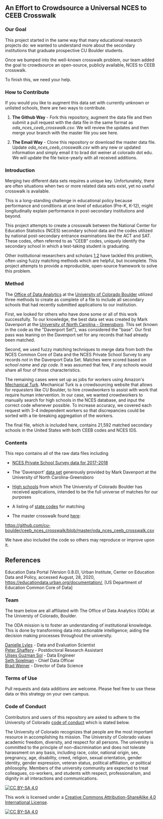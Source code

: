 ## An Effort to Crowdsource a Universal NCES to CEEB Crosswalk

### Our Goal

This project started in the same way that many educational research projects do: we wanted
to understand more about the secondary institutions that graduate prospective CU Boulder students. 

Once we bumped into the well-known crosswalk problem, our team added the goal to crowdsource an
open-source, publicly available, NCES to CEEB crosswalk.

To finish this, we need your help.

### How to Contribute

If you would you like to augment this data set with currently unknown or unlisted schools, there are
two ways to contribute.

1. **The Github Way** - Fork this repository, augment the data file and then submit a pull request with the data file in the same format as _oda_nces_ceeb_crosswalk.csv_. We will review the updates and then merge your branch with the master file you see here.

2. **The Email Way** - Clone this repository or download the master data file. Update _oda_nces_ceeb_crosswalk.csv_ with any new or updated information and simply email it to brad dot weiner at colorado dot edu. We will update the file twice-yearly with all received additions.

### Introduction
Merging two different data sets requires a unique key. Unfortunately, there are often
situations when two or more related data sets exist, yet no useful crosswalk is available. 

This is a long-standing challenge in educational policy because performance and conditions at one level of education (Pre-K, K-12), might longitudinally explain performance in post-secondary institutions and beyond.

This project attempts to create a crosswalk between the National Center for Education Statistics (NCES) secondary school data and the codes utilized by national post-secondary entrance examinations like the ACT and SAT. These codes, often referred to as "CEEB" codes, uniquely identify the secondary school in which a test-taking student is graduating.  

Other institutional researchers and scholars [1](https://ire.uncg.edu/research/NCES_CEEB_Table/),[2](https://help.liaisonedu.com/WebAdMIT_Help_Center/Documents_and_Reference_Guides/Master_College_Code_List) have tackled this problem, often using fuzzy matching methods which are helpful, but incomplete.  This project attempts to provide a reproducible, open-source framework to solve this problem.

### Method

The [Office of Data Analytics](https://www.colorado.edu/oda/) at 
the [University of Colorado Boulder](https://www.colorado.edu) utilized three methods to create as complete of a file to include all secondary schools that had recently submitted applications to our institution. 

First, we looked for others who have done some or all of this work successfully. To our knowledge, the best data set was created by Mark Davenport at the [University of North Carolina - Greensboro](https://ire.uncg.edu/). This set (known in the code as the "Davenport Set"), was considered the "base". Our first pass was leaning on the Davenport set for any records that had already been matched.

Second, we used fuzzy matching techniques to merge data from both the NCES Common Core of Data and the  NCES Private School Survey to any records _not_ in the Davenport Data Set. Matches were scored based on _school name_ and _zip code_. It was assumed that few, if any schools would share all four of those characteristics. 

The remaining cases were set up as jobs for workers using Amazon's [Mechanical Turk](https://www.mturk.com/). Mechanical Turk is a crowdsourcing website that allows for _requesters_ like CU Boulder, to hire _crowdworkers_ to assist with work that require human intervention. In our case, we wanted crowdworkers to manually search for high schools in the NCES database, and input the correct code whenever possible. To increase accuracy, we covered each request with 3-4 independent workers so that discrepancies could be sorted with a tie-breaking aggregation of the workers.

The final file, which is included here, contains 21,592 matched secondary schools in the United States with both CEEB codes and NCES IDS.

### Contents

This repo contains all of the raw data files including 

* [NCES Private School Survey data for 2017-2018](https://github.com/cu-boulder/ceeb_nces_crosswalk/blob/master/data/nces_pss1718.csv)
* The 'Davenport' [data set](https://github.com/cu-boulder/ceeb_nces_crosswalk/blob/master/data/davenport_nces_ceeb_crosswalk.xlsx) generously provided by Mark Davenport at the University of North Carolina-Greensboro
* [High schools](https://github.com/cu-boulder/ceeb_nces_crosswalk/blob/master/data/ucb_apps_hs.csv) from which The University of Colorado Boulder has received applications, intended to be the full universe of matches for our purposes
* A listing of [state codes](https://github.com/cu-boulder/ceeb_nces_crosswalk/blob/master/data/state_codes.csv) for matching

* The master crosswalk found [here](https://github.com/cu-boulder/ceeb_nces_crosswalk/blob/master/oda_nces_ceeb_crosswalk.csv):

https://github.com/cu-boulder/ceeb_nces_crosswalk/blob/master/oda_nces_ceeb_crosswalk.csv

We have also included the code so others may reproduce or improve upon it.

## References

Education Data Portal (Version 0.8.0), Urban Institute, Center on Education Data and Policy, accessed August, 28, 2020, https://educationdata.urban.org/documentation/, [US Department of Education Common Core of Data]

### Team

The team below are all affiliated with The Office of Data Analytics (ODA) at
The Universty of Colorado, Boulder.

The ODA mission is to foster an understanding of institutional knowledge. This is done by transforming data into actionable intelligence; aiding the decision making processes throughout the university.

[Danielle Lyles](https://github.com/Danielle-Lyles) - Data and Evaluation Scientist  
[Peter Shaffery](https://github.com/proof-by-accident) - Postdoctoral Research Assistant  
[Ulises Guzman Sol](https://github.com/ulgu3559) - Data Engineer  
[Seth Spielman](https://github.com/geoss) - Chief Data Officer   
[Brad Weiner](https://github.com/bradweiner) - Director of Data Science    

### Terms of Use

Pull requests and data additions are welcome. Please feel free to 
use these data or this strategy on your own campus.

### Code of Conduct

Contributors and users of this repository are asked to adhere to the University of Colorado
[code of conduct](https://www.cu.edu/ope/aps/2027) which is stated below.

The University of Colorado recognizes that people are the most important resource in accomplishing its mission. The University of Colorado values academic freedom, diversity, and respect for all persons. The university is committed to the principle of non-discrimination and does not tolerate harassment on any basis, including race, color, national origin, sex, pregnancy, age, disability, creed, religion, sexual orientation, gender identity, gender expression, veteran status, political affiliation, or political philosophy. Members of the university community are expected to treat colleagues, co-workers, and students with respect, professionalism, and dignity in all interactions and communications. 

[![CC BY-SA 4.0][cc-by-sa-shield]][cc-by-sa]

This work is licensed under a
[Creative Commons Attribution-ShareAlike 4.0 International License][cc-by-sa].

[![CC BY-SA 4.0][cc-by-sa-image]][cc-by-sa]

[cc-by-sa]: http://creativecommons.org/licenses/by-sa/4.0/
[cc-by-sa-image]: https://licensebuttons.net/l/by-sa/4.0/88x31.png
[cc-by-sa-shield]: https://img.shields.io/badge/License-CC%20BY--SA%204.0-lightgrey.svg







